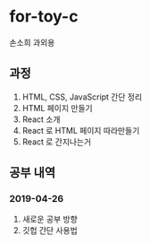# for-toy-c
손소희 과외용

## 과정
1. HTML, CSS, JavaScript 간단 정리
2. HTML 페이지 만들기
3. React 소개
4. React 로 HTML 페이지 따라만들기
5. React 로 간지나는거 

## 공부 내역
### 2019-04-26
1. 새로운 공부 방향
2. 깃헙 간단 사용법